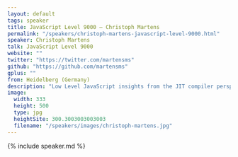```yaml
---
layout: default
tags: speaker
title: JavaScript Level 9000 – Christoph Martens
permalink: "/speakers/christoph-martens-javascript-level-9000.html"
speaker: Christoph Martens
talk: JavaScript Level 9000
website: ""
twitter: "https://twitter.com/martensms"
github: "https://github.com/martensms"
gplus: ""
from: Heidelberg (Germany)
description: "Low Level JavaScript insights from the JIT compiler perspective. From Garbage Collection and Tracing algorithms to callsite analysis, native data types (Array, Object, Function, Function templates) and their implementations, unboxing and hash optimizations, fake operator overloads, ASM branches, branch prediction on the CPU and Hidden Classes in V8 to highlevel usage examples inside game engines and how these can be optimized."
image:
  width: 333
  height: 500
  type: jpg
  heightSite: 300.3003003003003
  filename: "/speakers/images/christoph-martens.jpg"
---
```


{% include speaker.md %}
